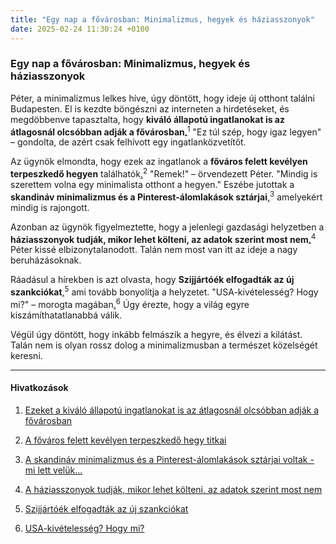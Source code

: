 ```yaml
---
title: "Egy nap a fővárosban: Minimalizmus, hegyek és háziasszonyok"
date: 2025-02-24 11:30:24 +0100
---
```


### Egy nap a fővárosban: Minimalizmus, hegyek és háziasszonyok

Péter, a minimalizmus lelkes híve, úgy döntött, hogy ideje új otthont találni Budapesten. El is kezdte böngészni az interneten a hirdetéseket, és megdöbbenve tapasztalta, hogy **kiváló állapotú ingatlanokat is az átlagosnál olcsóbban adják a fővárosban**<a href="https://www.zenga.hu/hello-otthon/ingatlanok-a-ferihegyi-repter-koezeleben-cm74zu4jhacw608ujousocvwb?utm_source=telex&utm_medium=doboz&utm_campaign=content&utm_content=ferihegy">.</a><sup>1</sup> "Ez túl szép, hogy igaz legyen" – gondolta, de azért csak felhívott egy ingatlanközvetítőt.

Az ügynök elmondta, hogy ezek az ingatlanok a **főváros felett kevélyen terpeszkedő hegyen** találhatók<a href="https://telex.hu/szepkilatas/2021/02/20/pilis-tura-budapest-nagy-kevely">.</a><sup>2</sup> "Remek!" – örvendezett Péter. "Mindig is szerettem volna egy minimalista otthont a hegyen." Eszébe jutottak a **skandináv minimalizmus és a Pinterest-álomlakások sztárjai**<a href="https://www.zenga.hu/hello-otthon/betudekoracio-otthon-lakberendezes-otletek-cm74ihhns0o2308w4b0livp82?utm_source=telex&utm_medium=doboz&utm_campaign=content&utm_content=betudekoracio">,</a><sup>3</sup> amelyekért mindig is rajongott.

Azonban az ügynök figyelmeztette, hogy a jelenlegi gazdasági helyzetben a **háziasszonyok tudják, mikor lehet költeni, az adatok szerint most nem**<a href="https://g7.hu/kozelet/20250221/a-haziasszonyok-tudjak-mikor-lehet-kolteni-az-adatok-szerint-most-nem/">.</a><sup>4</sup> Péter kissé elbizonytalanodott. Talán nem most van itt az ideje a nagy beruházásoknak.

Ráadásul a hírekben is azt olvasta, hogy **Szijjártóék elfogadták az új szankciókat**<a href="https://telex.hu/kulfold/2025/02/24/eu-europai-unio-tanacsa-szankciok-arnyekflotta-aluminium">,</a><sup>5</sup> ami tovább bonyolítja a helyzetet. "USA-kivételesség? Hogy mi?" – morogta magában<a href="https://hold.hu/holdblog/usa-kivetelesseg-tozsde-grafikon/">.</a><sup>6</sup> Úgy érezte, hogy a világ egyre kiszámíthatatlanabbá válik.

Végül úgy döntött, hogy inkább felmászik a hegyre, és élvezi a kilátást. Talán nem is olyan rossz dolog a minimalizmusban a természet közelségét keresni.

---

#### Hivatkozások

1. <a href="https://www.zenga.hu/hello-otthon/ingatlanok-a-ferihegyi-repter-koezeleben-cm74zu4jhacw608ujousocvwb?utm_source=telex&utm_medium=doboz&utm_campaign=content&utm_content=ferihegy">Ezeket a kiváló állapotú ingatlanokat is az átlagosnál olcsóbban adják a fővárosban</a>

2. <a href="https://telex.hu/szepkilatas/2021/02/20/pilis-tura-budapest-nagy-kevely">A főváros felett kevélyen terpeszkedő hegy titkai</a>

3. <a href="https://www.zenga.hu/hello-otthon/betudekoracio-otthon-lakberendezes-otletek-cm74ihhns0o2308w4b0livp82?utm_source=telex&utm_medium=doboz&utm_campaign=content&utm_content=betudekoracio">A skandináv minimalizmus és a Pinterest-álomlakások sztárjai voltak - mi lett velük...</a>

4. <a href="https://g7.hu/kozelet/20250221/a-haziasszonyok-tudjak-mikor-lehet-kolteni-az-adatok-szerint-most-nem/">A háziasszonyok tudják, mikor lehet költeni, az adatok szerint most nem</a>

5. <a href="https://telex.hu/kulfold/2025/02/24/eu-europai-unio-tanacsa-szankciok-arnyekflotta-aluminium">Szijjártóék elfogadták az új szankciókat</a>

6. <a href="https://hold.hu/holdblog/usa-kivetelesseg-tozsde-grafikon/">USA-kivételesség? Hogy mi?</a>

